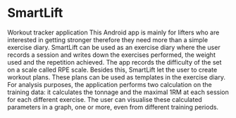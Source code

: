 # SmartLift
Workout tracker application
This Android app is mainly for lifters who are interested in getting stronger therefore they need more than a simple exercise diary.
SmartLift can be used as an exercise diary where the user records a session and writes down the exercises performed, the weight used and the repetition achieved. The app records the difficulty of the set on a scale called RPE scale.
Besides this, SmartLift let the user to create workout plans. These plans can be used as templates in the exercise diary.
For analysis purposes, the application performs two calculation on the training data: it calculates the tonnage and the maximal 1RM at each session for each different exercise. The user can visualise these calculated parameters in a graph, one or more, even from different training periods.
